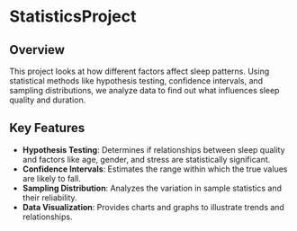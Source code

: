 # StatisticsProject

## Overview
This project looks at how different factors affect sleep patterns. Using statistical methods like hypothesis testing, confidence intervals, and sampling distributions, we analyze data to find out what influences sleep quality and duration.

## Key Features

- **Hypothesis Testing**: Determines if relationships between sleep quality and factors like age, gender, and stress are statistically significant.
- **Confidence Intervals**: Estimates the range within which the true values are likely to fall.
- **Sampling Distribution**: Analyzes the variation in sample statistics and their reliability.
- **Data Visualization**: Provides charts and graphs to illustrate trends and relationships.
